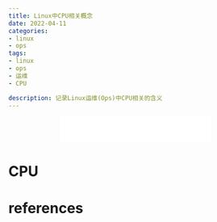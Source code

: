 ```yaml
---
title: Linux中CPU相关概念
date: 2022-04-11
categories:
- linux
- ops
tags:
- linux
- ops
- 运维
- CPU

description: 记录Linux运维(Ops)中CPU相关的含义
---
```


<div align="middle"><iframe frameborder="no" border="0" marginwidth="0" marginheight="0" width=298 height=52 src="//music.163.com/outchain/player?type=2&id=2117115&auto=1&height=32"></iframe></div>

# CPU

# references
